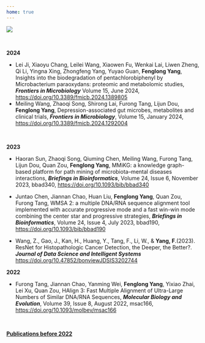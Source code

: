 ```yaml
---
home: true
---
```

![](https://images.squarespace-cdn.com/content/v1/5aa84edaf793922ad7a32f48/1531006790023-6UVIWQ0NTKNNPR8NJ667/AdobeStock_190878909+publish+.jpg?format=2500w)

<br>

**2024**
- Lei Ji, Xiaoyu Chang, Leilei Wang, Xiaowen Fu, Wenkai Lai, Liwen Zheng, Qi Li, Yingna Xing, Zhongfeng Yang, Yuyao Guan, **Fenglong Yang**, Insights into the biodegradation of pentachlorobiphenyl by Microbacterium paraoxydans: proteomic and metabolomic studies, ***Frontiers in Microbiology*** Volume 15, June 2024, https://doi.org/10.3389/fmicb.2024.1389805
- Meiling Wang, Zhaoqi Song, Shirong Lai, Furong Tang, Lijun Dou, **Fenglong Yang**, Depression-associated gut microbes, metabolites and clinical trials, ***Frontiers in Microbiology***, Volume 15, January 2024, https://doi.org/10.3389/fmicb.2024.1292004

<br>

**2023**

- Haoran Sun, Zhaoqi Song, Qiuming Chen, Meiling Wang, Furong Tang, Lijun Dou, Quan Zou, **Fenglong Yang**, MMiKG: a knowledge graph-based platform for path mining of microbiota–mental diseases interactions, ***Briefings in Bioinformatics***, Volume 24, Issue 6, November 2023, bbad340, https://doi.org/10.1093/bib/bbad340
  
- Juntao Chen, Jiannan Chao, Huan Liu, **Fenglong Yang**, Quan Zou, Furong Tang, WMSA 2: a multiple DNA/RNA sequence alignment tool implemented with accurate progressive mode and a fast win-win mode combining the center star and progressive strategies, ***Briefings in Bioinformatics***, Volume 24, Issue 4, July 2023, bbad190, https://doi.org/10.1093/bib/bbad190

- Wang, Z., Gao, J., Kan, H., Huang, Y., Tang, F., Li, W., & **Yang, F**.(2023). ResNet for Histopathologic Cancer Detection, the Deeper, the Better?. ***Journal of Data Science and Intelligent Systems*** https://doi.org/10.47852/bonviewJDSIS3202744

**2022**
<br>

- Furong Tang, Jiannan Chao, Yanming Wei, **Fenglong Yang**, Yixiao Zhai, Lei Xu, Quan Zou, HAlign 3: Fast Multiple Alignment of Ultra-Large Numbers of Similar DNA/RNA Sequences, ***Molecular Biology and Evolution***, Volume 39, Issue 8, August 2022, msac166, https://doi.org/10.1093/molbev/msac166

<br>

**[Publications before 2022](http://lab.malab.cn/~yangfl/#Publications)**

<br>
<br>
